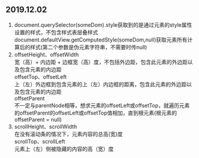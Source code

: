 2019.12.02
---
1.  document.querySelector(someDom).style获取到的是通过元素的style属性设置的样式，不包含样式表层叠样式<br/>
    document.defaultView.getComputedStyle(someDom,null)获取元素所有计算后的样式(第二个参数是伪元素字符串，不需要时传null)<br/>
2.  offsetHeight、offsetWidth<br/>
    宽（高）+ 内边距 + 边框宽（高）度，不包括外边距，包含此元素的外边距以及包含元素的内边距<br/>
    offsetTop、offsetLeft<br/>
    上（左）外边框到包含元素的上（左）内边框的距离，包含此元素的外边距以及包含元素的内边距<br/>
    offsetParent<br/>
    不一定与parentNode相等，想求元素的offsetLeft或offsetTop，就遍历元素的offsetParent的offsetLeft或offsetTop值相加，直到根元素(根元素的offsetParent = null)<br/>
3.  scrollHeight、scrollWidth<br/>
    在没有滚动条的情况下，元素内容的总高(宽)度<br/>
    scrollTop、scrollLeft<br/>
    元素上（左）侧被隐藏的内容的高（宽）度<br/>